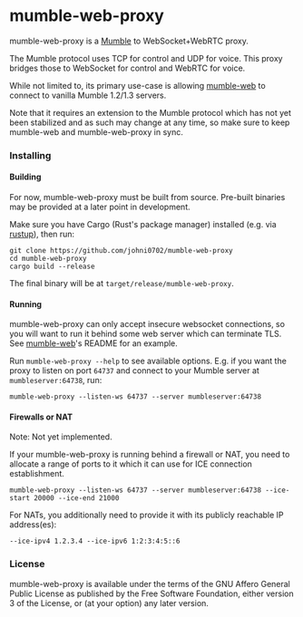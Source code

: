# mumble-web-proxy

mumble-web-proxy is a [Mumble] to WebSocket+WebRTC proxy.

The Mumble protocol uses TCP for control and UDP for voice.
This proxy bridges those to WebSocket for control and WebRTC for voice.

While not limited to, its primary use-case is allowing [mumble-web] to connect to vanilla Mumble 1.2/1.3 servers.

Note that it requires an extension to the Mumble protocol which has not yet been stabilized and as such may change at any time, so make sure to keep mumble-web and mumble-web-proxy in sync.

### Installing

#### Building
For now, mumble-web-proxy must be built from source. Pre-built binaries may be provided at a later point in development.

Make sure you have Cargo (Rust's package manager) installed (e.g. via [rustup](https://rustup.rs/)), then run:
```
git clone https://github.com/johni0702/mumble-web-proxy
cd mumble-web-proxy
cargo build --release
```
The final binary will be at `target/release/mumble-web-proxy`.

#### Running

mumble-web-proxy can only accept insecure websocket connections, so you will want to run it behind some web server which can terminate TLS. See [mumble-web]'s README for an example.

Run `mumble-web-proxy --help` to see available options.
E.g. if you want the proxy to listen on port `64737` and connect to your Mumble server at `mumbleserver:64738`, run:
```
mumble-web-proxy --listen-ws 64737 --server mumbleserver:64738
```

#### Firewalls or NAT
Note: Not yet implemented.

If your mumble-web-proxy is running behind a firewall or NAT, you need to allocate a range of ports to it which it can use for ICE connection establishment.
```
mumble-web-proxy --listen-ws 64737 --server mumbleserver:64738 --ice-start 20000 --ice-end 21000
```
For NATs, you additionally need to provide it with its publicly reachable IP address(es):
```
--ice-ipv4 1.2.3.4 --ice-ipv6 1:2:3:4:5::6
```

### License
mumble-web-proxy is available under the terms of the GNU Affero General Public License as published by the Free Software Foundation, either version 3 of the License, or (at your option) any later version.

[Mumble]: https://wiki.mumble.info/wiki/Main_Page
[mumble-web]: https://github.com/Johni0702/mumble-web/tree/webrtc
[mumble-web-proxy]: https://github.com/johni0702/mumble-web-proxy
